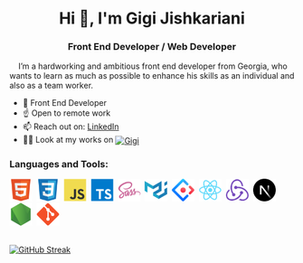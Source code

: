 
<h1 align="center">Hi 👋, I'm Gigi Jishkariani</h1>

<h3 align="center">Front End Developer / Web Developer</h3>

<p align="left">
&nbsp;&nbsp;&nbsp; I’m a hardworking and ambitious front end developer from Georgia, who wants to learn as much as possible to enhance his skills as an individual and also as a team worker.
</p>


- 🚀 Front End Developer
- ☝️ Open to remote work
- 📫 Reach out on: <a href="https://www.linkedin.com/in/jishkariani">LinkedIn</a>
- 👨‍💻 Look at my works on <a href="https://jishkariani.netlify.app"><img align="center" src="https://jishkariani.netlify.app/static/media/small-logo.1b0c866beb365200b9c79fb031ba3539.svg" alt="Gigi" height="35" width="25" /></a>


<h3 align="left">Languages and Tools:</h3>

<div>
  <img src="https://github.com/devicons/devicon/blob/master/icons/html5/html5-original.svg" title="HTML5" alt="HTML" width="40" height="40"/>&nbsp;
  <img src="https://github.com/devicons/devicon/blob/master/icons/css3/css3-original.svg"  title="CSS3" alt="CSS" width="40" height="40"/>&nbsp;
  <img src="https://github.com/devicons/devicon/blob/master/icons/javascript/javascript-original.svg" title="JavaScript" alt="JavaScript" width="40" height="40"/>&nbsp;
  <img src="https://github.com/devicons/devicon/blob/master/icons/typescript/typescript-original.svg" title="TypeScript" alt="TypeScript" width="40" height="40"/>&nbsp;
  <img src="https://raw.githubusercontent.com/devicons/devicon/master/icons/sass/sass-original.svg" alt="sass" width="40" height="40"/>&nbsp;
  <img src="https://github.com/devicons/devicon/blob/master/icons/materialui/materialui-original.svg" title="Material UI" alt="Material UI" width="40" height="40"/>&nbsp;
  <img src="https://github.com/devicons/devicon/blob/master/icons/antdesign/antdesign-original.svg" title="Ant Design" alt="Ant Design" width="40" height="40"/>&nbsp;
  <img src="https://github.com/devicons/devicon/blob/master/icons/react/react-original.svg" title="React" alt="React" width="40" height="40"/>&nbsp;
  <img src="https://github.com/devicons/devicon/blob/master/icons/redux/redux-original.svg" title="Redux" alt="Redux " width="40" height="40"/>&nbsp;
  <img src="https://github.com/devicons/devicon/blob/master/icons/nextjs/nextjs-original.svg" title="Next" alt="Next" width="40" height="40"/>&nbsp;
  <img src="https://github.com/devicons/devicon/blob/master/icons/nodejs/nodejs-original.svg" title="NodeJS" alt="NodeJS" width="40" height="40"/>&nbsp;
  <img src="https://github.com/devicons/devicon/blob/master/icons/git/git-original.svg" title="Git" **alt="Git" width="40" height="40"/>
</div>

<br>

[![GitHub Streak](http://github-readme-streak-stats.herokuapp.com?user=Jishkarianii&theme=react&mode=weekly)](https://git.io/streak-stats)

